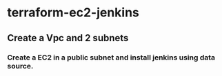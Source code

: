 # terraform-ec2-jenkins
## Create a Vpc and 2 subnets
### Create a EC2 in a public subnet and install jenkins using data source. 

